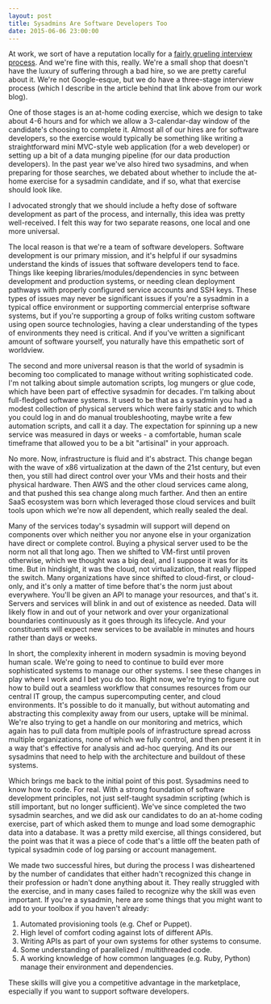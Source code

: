 ```yaml
---
layout: post
title: Sysadmins Are Software Developers Too
date: 2015-06-06 23:00:00
---
```


At work, we sort of have a reputation locally for a [fairly grueling interview process][L1].  And we're fine with this, really.  We're a small shop that doesn't have the luxury of suffering through a bad hire, so we are pretty careful about it.  We're not Google-esque, but we do have a three-stage interview process (which I describe in the article behind that link above from our work blog).

One of those stages is an at-home coding exercise, which we design to take about 4-6 hours and for which we allow a 3-calendar-day window of the candidate's choosing to complete it.  Almost all of our hires are for software developers, so the exercise would typically be something like writing a straightforward mini MVC-style web application (for a web developer) or setting up a bit of a data munging pipeline (for our data production developers).  In the past year we've also hired two sysadmins, and when preparing for those searches, we debated about whether to include the at-home exercise for a sysadmin candidate, and if so, what that exercise should look like.

I advocated strongly that we should include a hefty dose of software development as part of the process, and internally, this idea was pretty well-received.  I felt this way for two separate reasons, one local and one more universal. 

The local reason is that we're a team of software developers.  Software development is our primary mission, and it's helpful if our sysadmins understand the kinds of issues that software developers tend to face.  Things like keeping libraries/modules/dependencies in sync between development and production systems, or needing clean deployment pathways with properly configured service accounts and SSH keys.  These types of issues may never be significant issues if you're a sysadmin in a typical office environment or supporting commercial enterprise software systems, but if you're supporting a group of folks writing custom software using open source technologies, having a clear understanding of the types of environments they need is critical.  And if you've written a significant amount of software yourself, you naturally have this empathetic sort of worldview.

The second and more universal reason is that the world of sysadmin is becoming too complicated to manage without writing sophisticated code.  I'm not talking about simple automation scripts, log mungers or glue code, which have been part of effective sysadmin for decades.  I'm talking about full-fledged software systems.  It used to be that as a sysadmin you had a modest collection of physical servers which were fairly static and to which you could log in and do manual troubleshooting, maybe write a few automation scripts, and call it a day.  The expectation for spinning up a new service was measured in days or weeks - a comfortable, human scale timeframe that allowed you to be a bit "artisinal" in your approach.

No more.  Now, infrastructure is fluid and it's abstract.  This change began with the wave of x86 virtualization at the dawn of the 21st century, but even then, you still had direct control over your VMs and their hosts and their physical hardware.  Then AWS and the other cloud services came along, and that pushed this sea change along much farther.  And then an entire SaaS ecosystem was born which leveraged those cloud services and built tools upon which we're now all dependent, which really sealed the deal.  

Many of the services today's sysadmin will support will depend on components over which neither you nor anyone else in your organization have direct or complete control.  Buying a physical server used to be the norm not all that long ago.  Then we shifted to VM-first until proven otherwise, which we thought was a big deal, and I suppose it was for its time.  But in hindsight, it was the cloud, not virtualization, that really flipped the switch.  Many organizations have since shifted to cloud-first, or cloud-only, and it's only a matter of time before that's the norm just about everywhere.  You'll be given an API to manage your resources, and that's it.  Servers and services will blink in and out of existence as needed. Data will likely flow in and out of your network and over your organizational boundaries continuously as it goes through its lifecycle.  And your constituents will expect new services to be available in minutes and hours rather than days or weeks.

In short, the complexity inherent in modern sysadmin is moving beyond human scale.  We're going to need to continue to build ever more sophisticated systems to manage our other systems.  I see these changes in play where I work and I bet you do too. Right now, we're trying to figure out how to build out a seamless workflow that consumes resources from our central IT group, the campus supercomputing center, and cloud environments.  It's possible to do it manually, but without automating and abstracting this complexity away from our users, uptake will be minimal.  We're also trying to get a handle on our monitoring and metrics, which again has to pull data from multiple pools of infrastructure spread across multiple organizations, none of which we fully control, and then present it in a way that's effective for analysis and ad-hoc querying.  And its our sysadmins that need to help with the architecture and buildout of these systems.  

Which brings me back to the initial point of this post.  Sysadmins need to know how to code.  For real.  With a strong foundation of software development principles, not just self-taught sysadmin scripting (which is still important, but no longer sufficient).  We've since completed the two sysadmin searches, and we did ask our candidates to do an at-home coding exercise, part of which asked them to munge and load some demographic data into a database.  It was a pretty mild exercise, all things considered, but the point was that it was a piece of code that's a little off the beaten path of typical sysadmin code of log parsing or account management. 

We made two successful hires, but during the process I was disheartened by the number of candidates that either hadn't recognized this change in their profession or hadn't done anything about it.  They really struggled with the exercise, and in many cases failed to recognize why the skill was even important.  If you're a sysadmin, here are some things that you might want to add to your toolbox if you haven't already:

1. Automated provisioning tools (e.g. Chef or Puppet).
1. High level of comfort coding against lots of different APIs.   
1. Writing APIs as part of your own systems for other systems to consume.
1. Some understanding of parallelized / multithreaded code.
1. A working knowledge of how common languages (e.g. Ruby, Python) manage their environment and dependencies.

These skills will give you a competitive advantage in the marketplace, especially if you want to support software developers.

[L1]: http://tech.popdata.org/our-it-hiring-process-how-and-why/